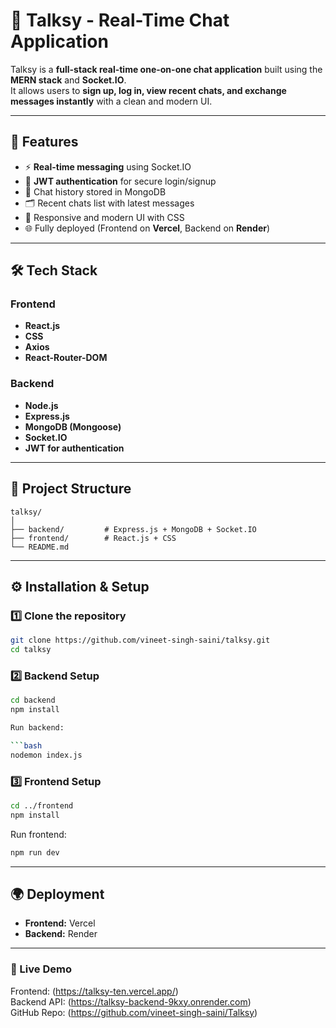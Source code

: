 # 💬 Talksy - Real-Time Chat Application

Talksy is a **full-stack real-time one-on-one chat application** built using the **MERN stack** and **Socket.IO**.  
It allows users to **sign up, log in, view recent chats, and exchange messages instantly** with a clean and modern UI.

---

## 🚀 Features

- ⚡ **Real-time messaging** using Socket.IO
- 🔐 **JWT authentication** for secure login/signup
- 📜 Chat history stored in MongoDB
- 🗂️ Recent chats list with latest messages
- 📱 Responsive and modern UI with CSS
- 🌐 Fully deployed (Frontend on **Vercel**, Backend on **Render**)

---

## 🛠️ Tech Stack

### Frontend
- **React.js**
- **CSS**
- **Axios**
- **React-Router-DOM**

### Backend
- **Node.js**
- **Express.js**
- **MongoDB (Mongoose)**
- **Socket.IO**
- **JWT for authentication**

---

## 📂 Project Structure

```
talksy/
│
├── backend/         # Express.js + MongoDB + Socket.IO
├── frontend/        # React.js + CSS
└── README.md
```

---

## ⚙️ Installation & Setup

### 1️⃣ Clone the repository
```bash
git clone https://github.com/vineet-singh-saini/talksy.git
cd talksy
```

### 2️⃣ Backend Setup
```bash
cd backend
npm install

Run backend:

```bash
nodemon index.js
```

### 3️⃣ Frontend Setup
```bash
cd ../frontend
npm install
```
Run frontend:

```bash
npm run dev
```

---

## 🌍 Deployment
- **Frontend:** Vercel  
- **Backend:** Render

---


### 🔗 Live Demo
Frontend: (https://talksy-ten.vercel.app/)  
Backend API: (https://talksy-backend-9kxy.onrender.com)  
GitHub Repo: (https://github.com/vineet-singh-saini/Talksy)
